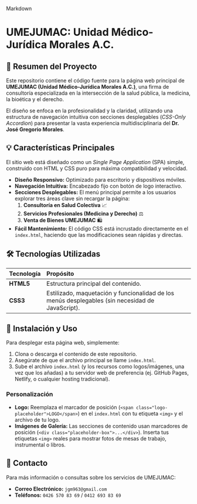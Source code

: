 Markdown

# UMEJUMAC: Unidad Médico-Jurídica Morales A.C.

## 🌟 Resumen del Proyecto
Este repositorio contiene el código fuente para la página web principal de **UMEJUMAC (Unidad Médico-Jurídica Morales A.C.)**, una firma de consultoría especializada en la intersección de la salud pública, la medicina, la bioética y el derecho.

El diseño se enfoca en la profesionalidad y la claridad, utilizando una estructura de navegación intuitiva con secciones desplegables (*CSS-Only Accordion*) para presentar la vasta experiencia multidisciplinaria del **Dr. José Gregorio Morales**.

## 💡 Características Principales
El sitio web está diseñado como un *Single Page Application* (SPA) simple, construido con HTML y CSS puro para máxima compatibilidad y velocidad.

* **Diseño Responsivo:** Optimizado para escritorio y dispositivos móviles.
* **Navegación Intuitiva:** Encabezado fijo con botón de logo interactivo.
* **Secciones Desplegables:** El menú principal permite a los usuarios explorar tres áreas clave sin recargar la página:
    1.  **Consultoría en Salud Colectiva** 📈
    2.  **Servicios Profesionales (Medicina y Derecho)** ⚖️
    3.  **Venta de Bienes UMEJUMAC** 🛍️
* **Fácil Mantenimiento:** El código CSS está incrustado directamente en el `index.html`, haciendo que las modificaciones sean rápidas y directas.

## 🛠️ Tecnologías Utilizadas
| Tecnología | Propósito |
| :--- | :--- |
| **HTML5** | Estructura principal del contenido. |
| **CSS3** | Estilizado, maquetación y funcionalidad de los menús desplegables (sin necesidad de JavaScript). |

## 🚀 Instalación y Uso
Para desplegar esta página web, simplemente:

1.  Clona o descarga el contenido de este repositorio.
2.  Asegúrate de que el archivo principal se llame `index.html`.
3.  Sube el archivo `index.html` (y los recursos como logos/imágenes, una vez que los añadas) a tu servidor web de preferencia (ej. GitHub Pages, Netlify, o cualquier hosting tradicional).

### Personalización
* **Logo:** Reemplaza el marcador de posición (`<span class="logo-placeholder">LOGO</span>`) en el `index.html` con tu etiqueta `<img>` y el archivo de tu logo.
* **Imágenes de Galería:** Las secciones de contenido usan marcadores de posición (`<div class="placeholder-box">...</div>`). Inserta tus etiquetas `<img>` reales para mostrar fotos de mesas de trabajo, instrumental o libros.

## 📧 Contacto
Para más información o consultas sobre los servicios de UMEJUMAC:

* **Correo Electrónico:** `jgm963@gmail.com`
* **Teléfonos:** `0426 570 83 69` / `0412 693 83 69`






